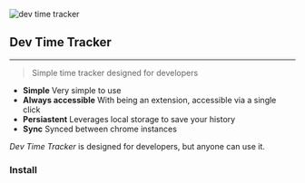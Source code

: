 ![dev time tracker](https://i.imgur.com/AQn2yYR.png)

## Dev Time Tracker
---
>Simple time tracker designed for developers

* **Simple** Very simple to use
* **Always accessible** With being an extension, accessible via a single click
* **Persiastent** Leverages local storage to save your history
* **Sync** Synced between chrome instances

*Dev Time Tracker* is designed for developers, but anyone can use it.

### Install
